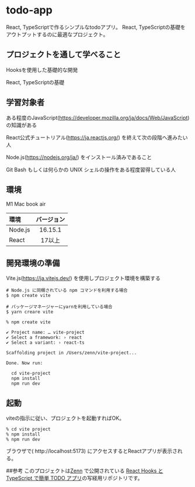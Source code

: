 # todo-app
React, TypeScriptで作るシンプルなtodoアプリ。
React, TypeScriptの基礎をアウトプットするのに最適なプロジェクト。

## プロジェクトを通して学べること

Hooksを使用した基礎的な開発

React, TypeScriptの基礎

## 学習対象者

ある程度のJavaScript(https://developer.mozilla.org/ja/docs/Web/JavaScript) の知識がある

React公式チュートリアル(https://ja.reactjs.org/) を終えて次の段階へ進みたい人

Node.js(https://nodejs.org/ja/) をインストール済みであること

Git Bash もしくは何らかの UNIX シェルの操作をある程度習得している人



## 環境

M1 Mac book air

| 環境    | バージョン   |
|:--------|:--------:|
| Node.js | 16.15.1  |
| React   | 17以上   　|

## 開発環境の準備

Vite.js(https://ja.vitejs.dev/) を使用しプロジェクト環境を構築する

```shell
# Node.js に同梱されている npm コマンドを利用する場合
$ npm create vite

# パッケージマネージャーにyarnを利用している場合
$ yarn creare vite
```

```
% npm create vite

✔ Project name: … vite-project
✔ Select a framework: › react
✔ Select a variant: › react-ts

Scaffolding project in /Users/zenn/vite-project...

Done. Now run:

  cd vite-project
  npm install
  npm run dev
  ```
  
 ## 起動
 viteの指示に従い、プロジェクトを起動すればOK。
 
 ```shell
 % cd vite project
 % npm install
 % npm run dev
 ```
 
 ブラウザで( http://localhost:5173) にアクセスするとReactアプリが表示される。
 
 ##参考
 このプロジェクトは[Zenn](https://zenn.dev/) で公開されている [React Hooks と TypeScript で簡単 TODO アプリ](https://zenn.dev/sprout2000/articles/60cc8f1aa08b4b)の写経用リポジトリです。


